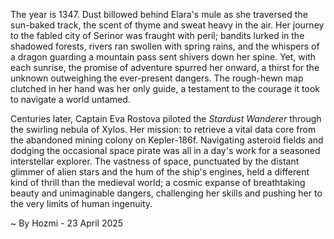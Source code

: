 
The year is 1347.  Dust billowed behind Elara's mule as she traversed the sun-baked track, the scent of thyme and sweat heavy in the air.  Her journey to the fabled city of Serinor was fraught with peril; bandits lurked in the shadowed forests, rivers ran swollen with spring rains, and the whispers of a dragon guarding a mountain pass sent shivers down her spine.  Yet, with each sunrise, the promise of adventure spurred her onward, a thirst for the unknown outweighing the ever-present dangers.  The rough-hewn map clutched in her hand was her only guide, a testament to the courage it took to navigate a world untamed.


Centuries later, Captain Eva Rostova piloted the *Stardust Wanderer* through the swirling nebula of Xylos.  Her mission: to retrieve a vital data core from the abandoned mining colony on Kepler-186f.  Navigating asteroid fields and dodging the occasional space pirate was all in a day's work for a seasoned interstellar explorer.  The vastness of space, punctuated by the distant glimmer of alien stars and the hum of the ship's engines, held a different kind of thrill than the medieval world; a cosmic expanse of breathtaking beauty and unimaginable dangers, challenging her skills and pushing her to the very limits of human ingenuity.

~ By Hozmi - 23 April 2025
